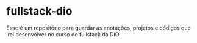 # fullstack-dio
Esse é um repositório para guardar as anotações, projetos e códigos que irei desenvolver no curso de fullstack da DIO.
